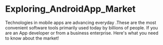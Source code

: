 # Exploring_AndroidApp_Market
Technologies in mobile apps are advancing everyday .These are the most convenient software tools primarily used today by billions of people. If you are an App developer or from a business enterprise. Here's what you need to know about the market!
